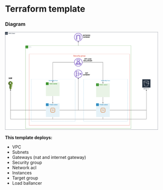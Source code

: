 # Terraform template
### Diagram
![Diagram](/terraform_task/Diagram.png)

**This template deploys:**  
+ VPC
+ Subnets
+ Gateways (nat and internet gateway)
+ Security group
+ Network acl
+ Instances
+ Target group
+ Load ballancer